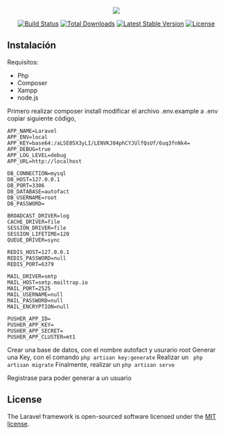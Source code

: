 <p align="center"><img src="https://laravel.com/assets/img/components/logo-laravel.svg"></p>

<p align="center">
<a href="https://travis-ci.org/laravel/framework"><img src="https://travis-ci.org/laravel/framework.svg" alt="Build Status"></a>
<a href="https://packagist.org/packages/laravel/framework"><img src="https://poser.pugx.org/laravel/framework/d/total.svg" alt="Total Downloads"></a>
<a href="https://packagist.org/packages/laravel/framework"><img src="https://poser.pugx.org/laravel/framework/v/stable.svg" alt="Latest Stable Version"></a>
<a href="https://packagist.org/packages/laravel/framework"><img src="https://poser.pugx.org/laravel/framework/license.svg" alt="License"></a>
</p>

## Instalación 

Requisitos: 

- Php
- Composer
- Xampp
- node.js

 
   
Primero realizar 
 composer install
 modificar el archivo .env.example a .env
 copiar siguiente código, 
 ```
APP_NAME=Laravel
APP_ENV=local
APP_KEY=base64:/aLSE05X3yLI/LENVKJ84phCYJUlfQsUf/6uq3fnNk4=
APP_DEBUG=true
APP_LOG_LEVEL=debug
APP_URL=http://localhost

DB_CONNECTION=mysql
DB_HOST=127.0.0.1
DB_PORT=3306
DB_DATABASE=autofact
DB_USERNAME=root
DB_PASSWORD=

BROADCAST_DRIVER=log
CACHE_DRIVER=file
SESSION_DRIVER=file
SESSION_LIFETIME=120
QUEUE_DRIVER=sync

REDIS_HOST=127.0.0.1
REDIS_PASSWORD=null
REDIS_PORT=6379

MAIL_DRIVER=smtp
MAIL_HOST=smtp.mailtrap.io
MAIL_PORT=2525
MAIL_USERNAME=null
MAIL_PASSWORD=null
MAIL_ENCRYPTION=null

PUSHER_APP_ID=
PUSHER_APP_KEY=
PUSHER_APP_SECRET=
PUSHER_APP_CLUSTER=mt1
```

Crear una base de datos, con el nombre autofact y usurario root
Generar una Key, con el comando 
```php artisan key:generate```
Realizar un
``` php artisan migrate```
Finalmente, realizar un 
```php artisan serve```

Registrase para poder generar a un usuario




## License

The Laravel framework is open-sourced software licensed under the [MIT license](https://opensource.org/licenses/MIT).
